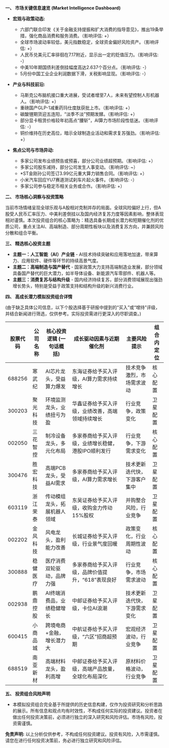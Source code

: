 **一、 市场关键信息速览 (Market Intelligence Dashboard)**

* **宏观与政策动态:**
    * 六部门联合印发《关于金融支持提振和扩大消费的指导意见》，推出19条举措，强化商品消费和服务消费。（影响评估: +）
    * 全球市场波动率较低，美元指数稳定，全球资金偏好风险资产。（影响评估: +）
    * 人民币兑美元汇率徘徊在7.17附近，显示出一定的贬值压力。（影响评估: -）
    * 中美10年期国债利差倒挂幅度高达2.637个百分点。（影响评估: -）
    * 5月份中国工业企业利润数据下滑，关税影响显现。（影响评估: -）


* **产业与科技前沿:**
    * 马斯克公布脑机接口重大进展，受试者增至7人，未来有望控制人形机器人。（影响评估: +）
    * 重磅国产GLP-1减重药玛仕度肽获批上市。（影响评估: +）
    * 碳酸锂期货迎五连阳，“淡季不淡”预期发酵。（影响评估: +）
    * 部分显卡租赁价格较年初高点“腰斩”，AI算力市场阶段性低迷。（影响评估: -）
    *  铜价维持在历史高位，暗示全球制造业活动和需求复苏强劲。（影响评估: +）


* **焦点公司与市场异动:**
    *  多家公司发布业绩预告或预喜，部分公司业绩超预期。（影响评估: +）
    *  多家公司股东减持，部分公司发生人事变动。（影响评估: ~）
    *  *ST金刚孙公司签订3.99亿元重大算力销售合同。（影响评估: +）
    * 小米汽车回应YU7赛道测试刹车片起火事件。（影响评估: -）
    *  多家公司参与稳定币相关业务或合作。（影响评估: +）



**二、 市场核心洞察与投资策略**

当前市场情绪呈现全球乐观与A股相对克制并存的局面。全球风险偏好上行，但A股受人民币汇率压力、中美利差倒挂以及国内经济复苏力度等因素影响，整体表现相对谨慎。本次投资组合的核心策略为：精选具备长期成长潜力和短期催化剂的优质公司，重点关注AI、高端制造、部分周期性板块以及消费复苏方向，并兼顾风险分散和组合平衡。


**三、 精选核心投资主题**

* **主题一：人工智能（AI）产业链** -  AI技术持续突破和应用落地加速，带来算力、应用软件、硬件等环节的持续高景气度。
* **主题二：高端制造与国产替代** -  国家政策大力支持高端制造业发展，部分领域具备国产替代的巨大潜力，如半导体设备、新能源汽车零部件、机器人等。
* **主题三：消费复苏与结构升级** - 国内经济持续复苏，部分消费领域展现出强劲增长势头，特别是受益于政策支持和结构升级的新兴消费行业。


**四、 高成长潜力模拟投资组合详情**

(由于缺乏具体公司信息，以下个股选择基于研报中提到的“买入”或“增持”评级，并结合新闻进行筛选，仅供参考。实际投资需进行更深入的尽职调查。)

| 股票代码 | 公司名称     | 核心投资逻辑 (一句话概括) | 成长驱动因素与近期催化剂                | 主要风险提示                                         | 组合内定位 |
|------------|-----------------|-----------------------------|------------------------------------|-------------------------------------------------|-------------|
| 688256     | 寒武纪         | AI芯片龙头，受益算力爆发   | 东海证券给予买入评级，AI算力需求持续增长 | 技术竞争激烈，市场需求波动                               | 核心配置   |
| 300203     | 聚光科技       | 环境监测龙头，业绩扭亏为盈 | 华鑫证券给予买入评级，业绩改善，高端领域持续增长 | 行业竞争，政策变化                                     | 卫星配置   |
| 002050     | 三花智控       | 制冷设备龙头，多元化布局   | 多家券商给予买入评级，业绩增长稳健，港股IPO顺利发行 | 行业竞争，下游需求变化                                 | 核心配置   |
| 300476     | 胜宏科技       | 高端PCB龙头，受益AI需求     | 多家券商给予买入评级，AI算力需求增长          | 技术更新迭代快，下游客户集中                               | 卫星配置   |
| 603119     | 浙江荣泰       | 传动模组龙头，拓展机器人领域 | 东吴证券给予买入评级，收购金力传动15%股权          | 并购整合风险，行业竞争                                   | 卫星配置   |
| 002202     | 金风科技       | 风电龙头，盈利能力改善      | 长城证券给予买入评级，行业景气度回暖             | 政策变化，行业周期性波动                                 | 核心配置   |
| 300888     | 稳健医疗       | 医疗消费双轮驱动，品牌力强  | 多家券商给予买入评级，品牌价值提升，“618”表现良好   | 行业竞争，市场需求波动                                 | 核心配置   |
| 002938     | 鹏鼎控股       | AI终端消费品，业绩稳健增长 | 中邮证券给予买入评级，卡位AI浪潮                | 技术更新迭代快，下游需求变化                               | 卫星配置   |
| 600415     | 小商品城       | 跨境电商+金融，增长潜力大    | 中航证券给予买入评级，“六区”招商超预期          | 宏观经济波动，行业竞争                                   | 卫星配置   |
| 688519     | 南亚新材       | 高端材料龙头，盈利高增      | 中邮证券给予买入评级，高端产品放量，全球化布局深化   | 原材料价格波动，行业竞争                                   | 卫星配置   |


**五、 投资组合风险声明**

* 本模拟投资组合完全基于所提供的历史信息构建，仅作为投资研究和分析思路的展示。所有信息和观点均有时效性，不构成任何实际的投资建议。投资者在做出任何投资决策前，必须进行独立的深入研究和风险评估。市场有风险，投资需谨慎。


**免责声明:**  以上分析仅供参考，不构成任何投资建议。投资有风险，入市需谨慎。  请您在进行任何投资决策前，务必进行独立研究和风险评估。
